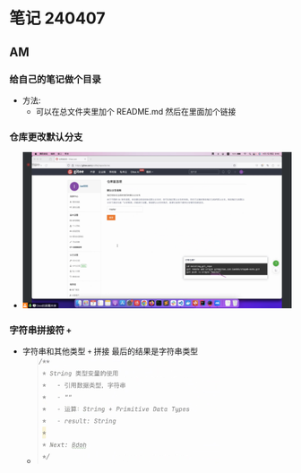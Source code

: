 # 笔记 240407

## AM

### 给自己的笔记做个目录
 - 方法:
   - 可以在总文件夹里加个 README.md 然后在里面加个链接 

### 仓库更改默认分支
 - ![img.png](img.png)

### 字符串拼接符 `+`
 - 字符串和其他类型 `+` 拼接 最后的结果是字符串类型
   - ![img_1.png](img_1.png)




